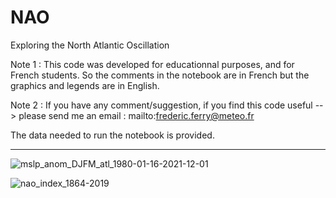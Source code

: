 # NAO
Exploring the North Atlantic Oscillation

Note 1 : This code was developed for educationnal purposes, and for French students. So the comments in the notebook are in French but the graphics and legends are in English.

Note 2 : If you have any comment/suggestion, if you find this code useful --> please send me an email : mailto:frederic.ferry@meteo.fr

The data needed to run the notebook is provided.

--------------------------------------------------------------------------------------------------------------------------------------------------

![mslp_anom_DJFM_atl_1980-01-16-2021-12-01](https://user-images.githubusercontent.com/76565450/162587215-52c5ce88-5949-4ae5-a063-6317565b989d.png)

![nao_index_1864-2019](https://user-images.githubusercontent.com/76565450/162587226-d080b834-d04e-4d34-8168-f2b890419c67.png)
